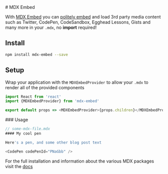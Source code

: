 # MDX Embed

With [MDX Embed](https://www.mdx-embed.com/) you can [politely embed](https://www.gatsbyjs.com/blog/hacktoberfest-spotlight-mdx-embed/) and load 3rd party media content such as Twitter, CodePen, CodeSandbox, Egghead Lessons, Gists and many more in your `.mdx`, no **import** required!

## Install

```sh
npm install mdx-embed --save
```

## Setup

Wrap your application with the `MDXEmbedProvider` to allow your `.mdx` to render all of the provided components

```javascript
import React from 'react'
import {MDXEmbedProvider} from 'mdx-embed'

export default props => <MDXEmbedProvider>{props.children}</MDXEmbedProvider>
```

### Usage

```javascript
// some-mdx-file.mdx
#### My cool pen

Here's a pen, and some other blog post text

<CodePen codePenId="PNaGbb" />

```

For the full installation and information about the various MDX packages visit the [docs](https://www.mdx-embed.com)
